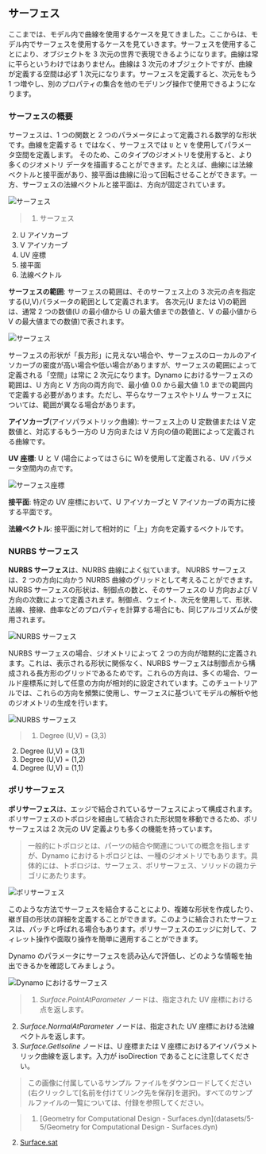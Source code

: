 

## サーフェス

ここまでは、モデル内で曲線を使用するケースを見てきました。ここからは、モデル内でサーフェスを使用するケースを見ていきます。サーフェスを使用することにより、オブジェクトを 3 次元の世界で表現できるようになります。曲線は常に平らというわけではありません。曲線は 3 次元のオブジェクトですが、曲線が定義する空間は必ず 1 次元になります。サーフェスを定義すると、次元をもう 1 つ増やし、別のプロパティの集合を他のモデリング操作で使用できるようになります。

### サーフェスの概要

サーフェスは、1 つの関数と 2 つのパラメータによって定義される数学的な形状です。曲線を定義する ```t``` ではなく、サーフェスでは ```U``` と ```V``` を使用してパラメータ空間を定義します。 そのため、このタイプのジオメトリを使用すると、より多くのジオメトリ データを描画することができます。たとえば、曲線には法線ベクトルと接平面があり、接平面は曲線に沿って回転させることができます。一方、サーフェスの法線ベクトルと接平面は、方向が固定されています。

![サーフェス](images/5-5/Surface.jpg)

> 1. サーフェス
2. U アイソカーブ
3. V アイソカーブ
4. UV 座標
5. 接平面
6. 法線ベクトル

**サーフェスの範囲**: サーフェスの範囲は、そのサーフェス上の 3 次元の点を指定する(U,V)パラメータの範囲として定義されます。 各次元(U または V)の範囲は、通常 2 つの数値(U の最小値から U の最大値までの数値と、V の最小値から V の最大値までの数値)で表されます。

![サーフェス](images/5-5/SurfaceParameter.jpg)

サーフェスの形状が「長方形」に見えない場合や、サーフェスのローカルのアイソカーブの密度が高い場合や低い場合がありますが、サーフェスの範囲によって定義される「空間」は常に 2 次元になります。Dynamo におけるサーフェスの範囲は、U 方向と V 方向の両方向で、最小値 0.0 から最大値 1.0 までの範囲内で定義する必要があります。ただし、平らなサーフェスやトリム サーフェスについては、範囲が異なる場合があります。

**アイソカーブ**(アイソパラメトリック曲線): サーフェス上の U 定数値または V 定数値と、対応するもう一方の U 方向または V 方向の値の範囲によって定義される曲線です。

**UV 座標**: U と V (場合によってはさらに W)を使用して定義される、UV パラメータ空間内の点です。

![サーフェス座標](images/5-5/SurfaceCoordinate.jpg)

**接平面**: 特定の UV 座標において、U アイソカーブと V アイソカーブの両方に接する平面です。

**法線ベクトル**: 接平面に対して相対的に「上」方向を定義するベクトルです。

### NURBS サーフェス

**NURBS サーフェス**は、NURBS 曲線によく似ています。 NURBS サーフェスは、2 つの方向に向かう NURBS 曲線のグリッドとして考えることができます。NURBS サーフェスの形状は、制御点の数と、そのサーフェスの U 方向および V 方向の次数によって定義されます。制御点、ウェイト、次元を使用して、形状、法線、接線、曲率などのプロパティを計算する場合にも、同じアルゴリズムが使用されます。

![NURBS サーフェス](images/5-5/NURBSsurface.jpg)

NURBS サーフェスの場合、ジオメトリによって 2 つの方向が暗黙的に定義されます。これは、表示される形状に関係なく、NURBS サーフェスは制御点から構成される長方形のグリッドであるためです。これらの方向は、多くの場合、ワールド座標系に対して任意の方向が相対的に設定されています。このチュートリアルでは、これらの方向を頻繁に使用し、サーフェスに基づいてモデルの解析や他のジオメトリの生成を行います。

![NURBS サーフェス](images/5-5/NURBSsurface-Degree.jpg)

> 1. Degree (U,V) = (3,3)
2. Degree (U,V) = (3,1)
3. Degree (U,V) = (1,2)
4. Degree (U,V) = (1,1)

### ポリサーフェス

**ポリサーフェス**は、エッジで結合されているサーフェスによって構成されます。 ポリサーフェスのトポロジを経由して結合された形状間を移動できるため、ポリサーフェスは 2 次元の UV 定義よりも多くの機能を持っています。

> 一般的にトポロジとは、パーツの結合や関連についての概念を指しますが、Dynamo におけるトポロジとは、一種のジオメトリでもあります。具体的には、トポロジは、サーフェス、ポリサーフェス、ソリッドの親カテゴリにあたります。

![ポリサーフェス](images/5-5/PolySurface.jpg)

このような方法でサーフェスを結合することにより、複雑な形状を作成したり、継ぎ目の形状の詳細を定義することができます。このように結合されたサーフェスは、パッチと呼ばれる場合もあります。ポリサーフェスのエッジに対して、フィレット操作や面取り操作を簡単に適用することができます。

Dynamo のパラメータにサーフェスを読み込んで評価し、どのような情報を抽出できるかを確認してみましょう。

![Dynamo におけるサーフェス](images/5-5/Dynamo_Surfaces.jpg)

> 1. *Surface.PointAtParameter* ノードは、指定された UV 座標における点を返します。
2. *Surface.NormalAtParameter* ノードは、指定された UV 座標における法線ベクトルを返します。
3. *Surface.GetIsoline* ノードは、U 座標または V 座標におけるアイソパラメトリック曲線を返します。入力が isoDirection であることに注意してください。
> この画像に付属しているサンプル ファイルをダウンロードしてください(右クリックして[名前を付けてリンク先を保存]を選択)。すべてのサンプルファイルの一覧については、付録を参照してください。

> 1. [Geometry for Computational Design - Surfaces.dyn](datasets/5-5/Geometry for Computational Design - Surfaces.dyn)
2. [Surface.sat](datasets/5-5/Surface.sat)

